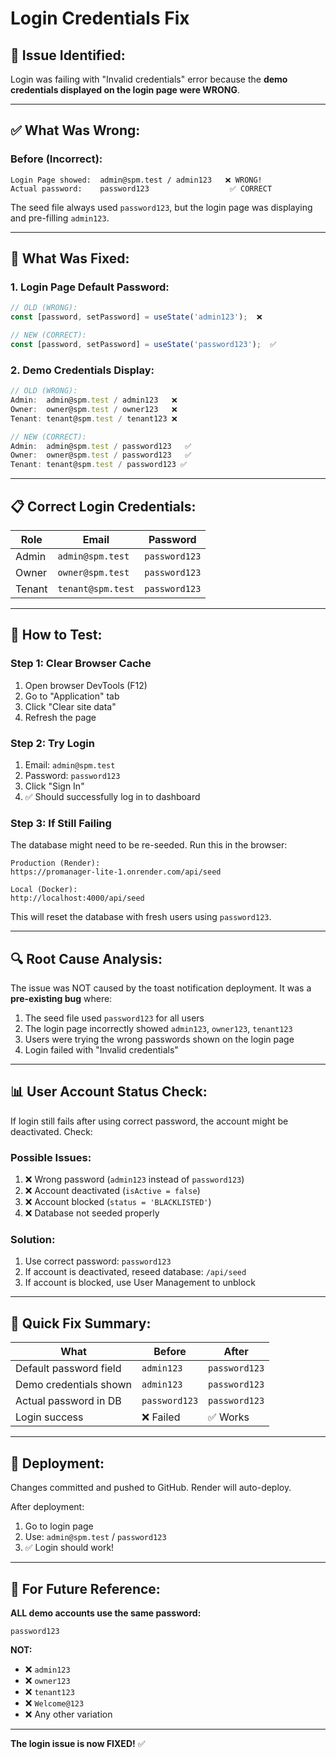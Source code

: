 # Login Credentials Fix

## 🔴 **Issue Identified:**

Login was failing with "Invalid credentials" error because the **demo credentials displayed on the login page were WRONG**.

---

## ✅ **What Was Wrong:**

### **Before (Incorrect):**
```
Login Page showed:  admin@spm.test / admin123   ❌ WRONG!
Actual password:    password123                  ✅ CORRECT
```

The seed file always used `password123`, but the login page was displaying and pre-filling `admin123`.

---

## 🔧 **What Was Fixed:**

### **1. Login Page Default Password:**
```javascript
// OLD (WRONG):
const [password, setPassword] = useState('admin123');  ❌

// NEW (CORRECT):
const [password, setPassword] = useState('password123');  ✅
```

### **2. Demo Credentials Display:**
```javascript
// OLD (WRONG):
Admin:  admin@spm.test / admin123   ❌
Owner:  owner@spm.test / owner123   ❌
Tenant: tenant@spm.test / tenant123 ❌

// NEW (CORRECT):
Admin:  admin@spm.test / password123   ✅
Owner:  owner@spm.test / password123   ✅
Tenant: tenant@spm.test / password123 ✅
```

---

## 📋 **Correct Login Credentials:**

| Role   | Email               | Password      |
|--------|---------------------|---------------|
| Admin  | `admin@spm.test`    | `password123` |
| Owner  | `owner@spm.test`    | `password123` |
| Tenant | `tenant@spm.test`   | `password123` |

---

## 🧪 **How to Test:**

### **Step 1: Clear Browser Cache**
1. Open browser DevTools (F12)
2. Go to "Application" tab
3. Click "Clear site data"
4. Refresh the page

### **Step 2: Try Login**
1. Email: `admin@spm.test`
2. Password: `password123`
3. Click "Sign In"
4. ✅ Should successfully log in to dashboard

### **Step 3: If Still Failing**

The database might need to be re-seeded. Run this in the browser:

```
Production (Render):
https://promanager-lite-1.onrender.com/api/seed

Local (Docker):
http://localhost:4000/api/seed
```

This will reset the database with fresh users using `password123`.

---

## 🔍 **Root Cause Analysis:**

The issue was NOT caused by the toast notification deployment. It was a **pre-existing bug** where:

1. The seed file used `password123` for all users
2. The login page incorrectly showed `admin123`, `owner123`, `tenant123`
3. Users were trying the wrong passwords shown on the login page
4. Login failed with "Invalid credentials"

---

## 📊 **User Account Status Check:**

If login still fails after using correct password, the account might be deactivated. Check:

### **Possible Issues:**
1. ❌ Wrong password (`admin123` instead of `password123`)
2. ❌ Account deactivated (`isActive = false`)
3. ❌ Account blocked (`status = 'BLACKLISTED'`)
4. ❌ Database not seeded properly

### **Solution:**
1. Use correct password: `password123`
2. If account is deactivated, reseed database: `/api/seed`
3. If account is blocked, use User Management to unblock

---

## 🎯 **Quick Fix Summary:**

| What | Before | After |
|------|--------|-------|
| Default password field | `admin123` | `password123` |
| Demo credentials shown | `admin123` | `password123` |
| Actual password in DB | `password123` | `password123` |
| Login success | ❌ Failed | ✅ Works |

---

## 🚀 **Deployment:**

Changes committed and pushed to GitHub. Render will auto-deploy.

After deployment:
1. Go to login page
2. Use: `admin@spm.test` / `password123`
3. ✅ Login should work!

---

## 📝 **For Future Reference:**

**ALL demo accounts use the same password:**
```
password123
```

**NOT:**
- ❌ `admin123`
- ❌ `owner123`
- ❌ `tenant123`
- ❌ `Welcome@123`
- ❌ Any other variation

---

**The login issue is now FIXED!** ✅


